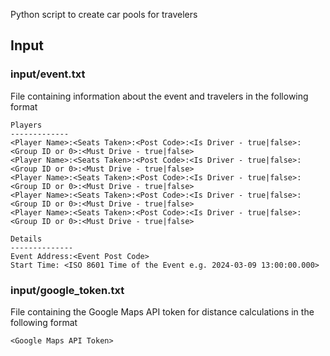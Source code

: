 Python script to create car pools for travelers

## Input
### input/event.txt
File containing information about the event and travelers in the following format

```
Players
-------------
<Player Name>:<Seats Taken>:<Post Code>:<Is Driver - true|false>:<Group ID or 0>:<Must Drive - true|false>
<Player Name>:<Seats Taken>:<Post Code>:<Is Driver - true|false>:<Group ID or 0>:<Must Drive - true|false>
<Player Name>:<Seats Taken>:<Post Code>:<Is Driver - true|false>:<Group ID or 0>:<Must Drive - true|false>
<Player Name>:<Seats Taken>:<Post Code>:<Is Driver - true|false>:<Group ID or 0>:<Must Drive - true|false>
<Player Name>:<Seats Taken>:<Post Code>:<Is Driver - true|false>:<Group ID or 0>:<Must Drive - true|false>

Details
--------------
Event Address:<Event Post Code>
Start Time: <ISO 8601 Time of the Event e.g. 2024-03-09 13:00:00.000>
```
### input/google_token.txt
File containing the Google Maps API token for distance calculations in the following format
```
<Google Maps API Token>
```


